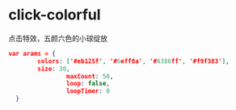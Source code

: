 # click-colorful
点击特效，五颜六色的小球绽放

```json
var arams = {
        colors: ['#eb125f', '#6eff8a', '#6386ff', '#f9f383'],
        size: 30,
				maxCount: 50,
				loop: false,
				loopTimer: 0
  }
```
